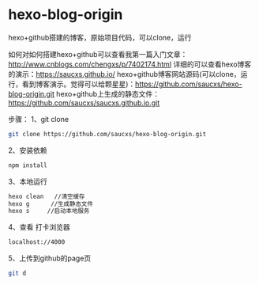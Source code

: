 # hexo-blog-origin
hexo+github搭建的博客，原始项目代码，可以clone，运行

如何对如何搭建hexo+github可以查看我第一篇入门文章：http://www.cnblogs.com/chengxs/p/7402174.html
详细的可以查看hexo博客的演示：https://saucxs.github.io/
hexo+github博客网站源码(可以clone，运行，看到博客演示。觉得可以给颗星星)：https://github.com/saucxs/hexo-blog-origin.git
hexo+github上生成的静态文件：https://github.com/saucxs/saucxs.github.io.git

步骤：
1、git clone
``` bash
git clone https://github.com/saucxs/hexo-blog-origin.git
``` 
2、安装依赖
``` bash
npm install
``` 
3、本地运行
``` bash
hexo clean   //清空缓存
hexo g      //生成静态文件
hexo s     //启动本地服务
``` 
4、查看
打卡浏览器
``` bash
localhost://4000
``` 

5、上传到github的page页
``` bash
git d
``` 
